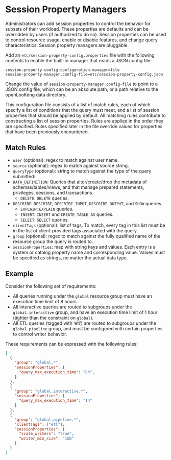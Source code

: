 

# Session Property Managers

Administrators can add session properties to control the behavior for subsets of their workload. These properties are defaults and can be overridden by users (if authorized to do so). Session properties can be
used to control resource usage, enable or disable features, and change query characteristics. Session property managers are pluggable.

Add an `etc/session-property-config.properties` file with the following contents to enable the built-in manager that reads a JSON config file:

``` properties
session-property-config.configuration-manager=file
session-property-manager.config-file=etc/session-property-config.json
```

Change the value of `session-property-manager.config-file` to point to a JSON config file, which can be an absolute path, or a path relative to the openLooKeng data directory.

This configuration file consists of a list of match rules, each of which specify a list of conditions that the query must meet, and a list of session properties that should be applied by default. All matching rules contribute to constructing a list of session properties. Rules are applied in the order they are specified. Rules specified later in the file override values for properties that have been previously encountered.

## Match Rules

-   `user` (optional): regex to match against user name.
-   `source` (optional): regex to match against source string.
-   `queryType` (optional): string to match against the type of the query submitted:
- `DATA_DEFINITION`: Queries that alter/create/drop the metadata of schemas/tables/views, and that manage prepared statements, privileges, sessions, and transactions.
    - `DELETE`: `DELETE` queries.
- `DESCRIBE`: `DESCRIBE`, `DESCRIBE INPUT`, `DESCRIBE OUTPUT`, and `SHOW` queries.
    - `EXPLAIN`: `EXPLAIN` queries.
    - `INSERT`: `INSERT` and `CREATE TABLE AS` queries.
    - `SELECT`: `SELECT` queries.
-   `clientTags` (optional): list of tags. To match, every tag in this  list must be in the list of client-provided tags associated with the query.
-   `group` (optional): regex to match against the fully qualified name of the resource group the query is routed to.
-   `sessionProperties`: map with string keys and values. Each entry is a system or catalog property name and corresponding value. Values must be specified as strings, no matter the actual data type.

## Example


Consider the following set of requirements:

-   All queries running under the `global` resource group must have an execution time limit of 8 hours.
-   All interactive queries are routed to subgroups under the `global.interactive` group, and have an execution time limit of 1 hour (tighter than the constraint on `global`).
-   All ETL queries (tagged with ‘etl’) are routed to subgroups under the `global.pipeline` group, and must be configured with certain properties to control writer behavior.

These requirements can be expressed with the following rules:

``` json
[
  {
    "group": "global.*",
    "sessionProperties": {
      "query_max_execution_time": "8h",
    }
  },
  {
    "group": "global.interactive.*",
    "sessionProperties": {
      "query_max_execution_time": "1h"
    }
  },
  {
    "group": "global.pipeline.*",
    "clientTags": ["etl"],
    "sessionProperties": {
      "scale_writers": "true",
      "writer_min_size": "1GB"
    }
  }
]
```
